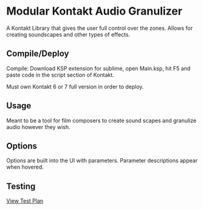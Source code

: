 # Modular Kontakt Audio Granulizer

A Kontakt Library that gives the user full control over the zones. Allows for creating soundscapes and other types of effects. 

## Compile/Deploy
Compile: Download KSP extension for sublime, open Main.ksp, hit F5 and paste code in the script section of Kontakt.  

Must own Kontakt 6 or 7 full version in order to deploy.

## Usage
Meant to be a tool for film composers to create sound scapes and granulize audio however they wish.

## Options
Options are built into the UI with parameters. Parameter descriptions appear when hovered.

## Testing

[View Test Plan](test_plan.md)


